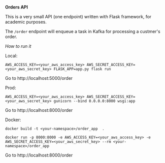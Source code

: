**Orders API**

This is a very small API (one endpoint) written with Flask framework, for academic purposes. 

The `/order` endpoint will enqueue a task in Kafka for processing a custmer's order.

*How to run it*

Local:

`AWS_ACCESS_KEY=<your_aws_access_key> AWS_SECRET_ACCESS_KEY=<your_aws_secret_key> FLASK_APP=app.py flask run`

Go to http://localhost:5000/order

Prod:

`AWS_ACCESS_KEY=<your_aws_access_key> AWS_SECRET_ACCESS_KEY=<your_aws_secret_key> gunicorn --bind 0.0.0.0:8000 wsgi:app`

Go to http://localhost:8000/order

Docker:

`docker build -t <your-namespace>/order_app  .`

`docker run -p 8000:8000 -e AWS_ACCESS_KEY=<your_aws_access_key> -e AWS_SECRET_ACCESS_KEY=<your_aws_secret_key> --rm <your-namespace>/order_app`

Go to http://localhost:8000/order

